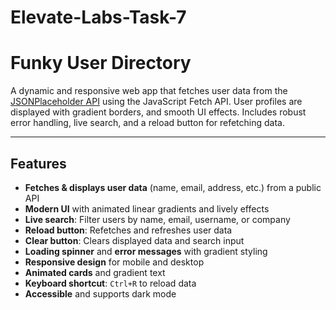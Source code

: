 # Elevate-Labs-Task-7
# Funky User Directory

A dynamic and responsive web app that fetches user data from the [JSONPlaceholder API](https://jsonplaceholder.typicode.com/users) using the JavaScript Fetch API. User profiles are displayed with gradient borders, and smooth UI effects. Includes robust error handling, live search, and a reload button for refetching data.

---

##  Features

- **Fetches & displays user data** (name, email, address, etc.) from a public API
- **Modern UI** with animated linear gradients and lively effects
- **Live search**: Filter users by name, email, username, or company
- **Reload button**: Refetches and refreshes user data
- **Clear button**: Clears displayed data and search input
- **Loading spinner** and **error messages** with gradient styling
- **Responsive design** for mobile and desktop
- **Animated cards** and gradient text
- **Keyboard shortcut**: `Ctrl+R` to reload data
- **Accessible** and supports dark mode 

